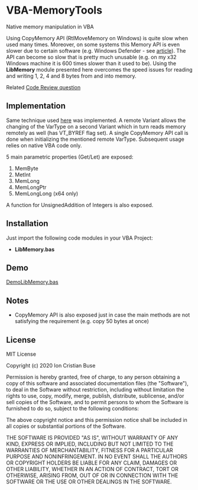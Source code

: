 # VBA-MemoryTools
Native memory manipulation in VBA

Using CopyMemory API (RtlMoveMemory on Windows) is quite slow when used many times. Moreover, on some systems this Memory API is even slower due to certain software (e.g. Windows Defender - see [article](https://stackoverflow.com/questions/57885185/windows-defender-extremly-slowing-down-macro-only-on-windows-10)). The API can become so slow that is pretty much unusable (e.g. on my x32 Windows machine it is 600 times slower than it used to be). Using the **LibMemory** module presented here overcomes the speed issues for reading and writing 1, 2, 4 and 8 bytes from and into memory.

Related [Code Review question](https://codereview.stackexchange.com/questions/252659/fast-native-memory-manipulation-in-vba)

## Implementation
Same technique used [here](https://github.com/cristianbuse/VBA-WeakReference) was implemented. A remote Variant allows the changing of the VarType on a second Variant which in turn reads memory remotely as well (has VT_BYREF flag set). A single CopyMemory API call is done when initializing the mentioned remote VarType. Subsequent usage relies on native VBA code only.

5 main parametric properties (Get/Let) are exposed:
 1. MemByte
 2. MetInt 
 3. MemLong
 4. MemLongPtr
 5. MemLongLong (x64 only)

A function for UnsignedAddition of Integers is also exposed.

## Installation
Just import the following code modules in your VBA Project:
* **LibMemory.bas**

## Demo

[DemoLibMemory.bas](https://github.com/cristianbuse/VBA-MemoryTools/blob/master/Code%20Modules/Demo%20Modules/DemoLibMemory.bas)

## Notes
* CopyMemory API is also exposed just in case the main methods are not satisfying the requirement (e.g. copy 50 bytes at once)

## License
MIT License

Copyright (c) 2020 Ion Cristian Buse

Permission is hereby granted, free of charge, to any person obtaining a copy of this software and associated documentation files (the "Software"), to deal in the Software without restriction, including without limitation the rights to use, copy, modify, merge, publish, distribute, sublicense, and/or sell copies of the Software, and to permit persons to whom the Software is furnished to do so, subject to the following conditions:

The above copyright notice and this permission notice shall be included in all copies or substantial portions of the Software.

THE SOFTWARE IS PROVIDED "AS IS", WITHOUT WARRANTY OF ANY KIND, EXPRESS OR IMPLIED, INCLUDING BUT NOT LIMITED TO THE WARRANTIES OF MERCHANTABILITY, FITNESS FOR A PARTICULAR PURPOSE AND NONINFRINGEMENT. IN NO EVENT SHALL THE AUTHORS OR COPYRIGHT HOLDERS BE LIABLE FOR ANY CLAIM, DAMAGES OR OTHER LIABILITY, WHETHER IN AN ACTION OF CONTRACT, TORT OR OTHERWISE, ARISING FROM, OUT OF OR IN CONNECTION WITH THE SOFTWARE OR THE USE OR OTHER DEALINGS IN THE SOFTWARE.